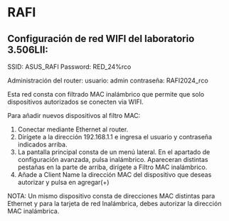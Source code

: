 # RAFI

## Configuración de red WIFI del laboratorio 3.506LII:
SSID: ASUS_RAFI
Password: RED_24%rco

Administración del router:
usuario: admin
contraseña: RAFI2024_rco

Esta red consta con filtrado MAC inalámbrico que permite que solo dispositivos autorizados se conecten via WIFI.

Para añadir nuevos dispositivos al filtro MAC:
1) Conectar mediante Ethernet al router.
2) Dirígete a la dirección 192.168.1.1 e ingresa el usuario y contraseña indicados arriba.
3) La pantalla principal consta de un menú lateral. En el apartado de configuración avanzada, pulsa inalámbrico. Apareceran distintas pestañas en la parte de arriba, dirígete a Filtro MAC inalámbrico.
4) Añade a Client Name la dirección MAC del dispositivo que deseas autorizar y pulsa en agregar(+)

NOTA: Un mismo dispositivo consta de direcciones MAC distintas para Ethernet y para la tarjeta de red Inalámbrica, debes autorizar la dirección MAC inalámbrica.
